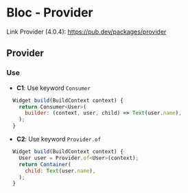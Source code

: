 # Bloc - Provider
Link Provider (4.0.4): https://pub.dev/packages/provider

## Provider

### Use
* **C1**: Use keyword `Consumer`
```javascript
  Widget build(BuildContext context) {
    return Consumer<User>(
      builder: (context, user, child) => Text(user.name),
    );
  }
```
* **C2**: Use keyword `Provider.of`
```javascript
  Widget build(BuildContext context) {
    User user = Provider.of<User>(context);
    return Container(
      child: Text(user.name),
    );
  }
```

